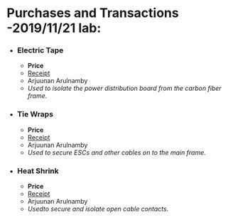 # Purchases and Transactions -2019/11/21 lab:
* ### Electric Tape
  * **Price**
  * [Receipt]()
  * Arjuunan Arulnamby
  * *Used to isolate the power distribution board from the carbon fiber frame.*
* ### Tie Wraps
   * **Price**
   * [Receipt]()
   * Arjuunan Arulnamby
   * *Used to secure ESCs and other cables on to the main frame.*
* ### Heat Shrink
   * **Price**
   * [Receipt]()
   * Arjuunan Arulnamby
   * *Usedto secure and isolate open cable contacts.*
   

